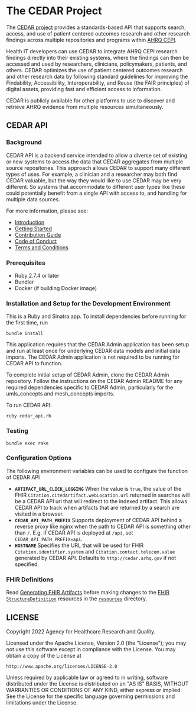 # The CEDAR Project

The [CEDAR project](https://cds.ahrq.gov/cedar/) provides a standards-based API that supports search, access, and use of patient centered outcomes research and other research findings across multiple repositories and programs within [AHRQ CEPI](https://www.ahrq.gov/cpi/centers/cepi/index.html).

Health IT developers can use CEDAR to integrate AHRQ CEPI research findings directly into their existing systems, where the findings can then be accessed and used by researchers, clinicians, policymakers, patients, and others. CEDAR optimizes the use of patient centered outcomes research and other research data by following standard guidelines for improving the Findability, Accessibility, Interoperability, and Reuse (the FAIR principles) of digital assets, providing fast and efficient access to information.

CEDAR is publicly available for other platforms to use to discover and retrieve AHRQ evidence from multiple resources simultaneously.

## CEDAR API

### Background

CEDAR API is a backend service intended to allow a diverse set of existing or new systems to access
the data that CEDAR aggregates from multiple source repositories. This approach allows CEDAR to
support many different types of uses. For example, a clinician and a researcher may both find CEDAR
valuable, but the way they would like to use CEDAR may be very different. So systems that
accommodate to different user types like these could potentially benefit from a single API with
access to, and handling for multiple data sources.

For more information, please see:

- [Introduction](doc/Introduction.md)
- [Getting Started](doc/GettingStarted.md)
- [Contribution Guide](CONTRIBUTING.md)
- [Code of Conduct](CODE-OF-CONDUCT.md)
- [Terms and Conditions](TERMS-AND-CONDITIONS.md)

### Prerequisites

- Ruby 2.7.4 or later
- Bundler
- Docker (if building Docker image)

### Installation and Setup for the Development Environment

This is a Ruby and Sinatra app. To install dependencies before running for the first time, run

```
bundle install
```

This application requires that the CEDAR Admin application has been setup and run at least once for
underlying CEDAR data models and initial data imports. The CEDAR Admin application is not required
to be running for CEDAR API to function.

To complete initial setup of CEDAR Admin, clone the CEDAR Admin repository. Follow the instructions
on the CEDAR Admin README for any required dependencies specific to CEDAR Admin, particularly for
the umls_concepts and mesh_concepts imports.

To run CEDAR API:

```
ruby cedar_api.rb
```

### Testing

```
bundle exec rake
```

### Configuration Options

The following environment variables can be used to configure the function of CEDAR API

- __`ARTIFACT_URL_CLICK_LOGGING`__ When the value is `true`, the value of the FHIR `Citation.citedArtifact.webLocation.url` returned in searches will be a CEDAR API url that will redirect to the indexed artifact. This allows CEDAR API to track when artifacts that are returned by a search are visited in a browser.
- __`CEDAR_API_PATH_PREFIX`__ Supports deployment of CEDAR API behind a reverse proxy like nginx when the path to CEDAR API is something other than `/`. E.g. if CEDAR API is deployed at `/api`, set `CEDAR_API_PATH_PREFIX=api`.
- __`HOSTNAME`__ Specifies the URL that will be used for FHIR `Citation.identifier.system` and `Citation.contact.telecom.value` generated by CEDAR API. Defaults to `http://cedar.arhq.gov` if not specified.

### FHIR Definitions

Read [Generating FHIR Artifacts](fsh/README.md) before making changes to the [FHIR `StructureDefinition`](http://hl7.org/fhir/structuredefinition.html) resources in the [`resources`](resources) directory.

## LICENSE

Copyright 2022 Agency for Healthcare Research and Quality.

Licensed under the Apache License, Version 2.0 (the "License"); you may not use this software except
in compliance with the License. You may obtain a copy of the License at

    http://www.apache.org/licenses/LICENSE-2.0

Unless required by applicable law or agreed to in writing, software distributed under the License is
distributed on an "AS IS" BASIS, WITHOUT WARRANTIES OR CONDITIONS OF ANY KIND, either express or
implied.  See the License for the specific language governing permissions and limitations under the
License.
